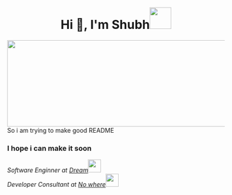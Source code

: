 <h1 align="center">Hi 👋, I'm Shubh<img src="https://media.giphy.com/media/mGcNjsfWAjY5AEZNw6/giphy.gif" width="50"></h1>

<!--  [![Shubhanshu Singh header](icon/bshhbs.jpg)](http://soshubh.xyz/) -->
<img height="200" src="https://media.giphy.com/media/HvF4iYme3S5LVBpkbv/giphy-downsized.gif" width="900"><br>
<h1S>So i am trying to make good README</h1>
<h3>I hope i can make it soon</h3>


<!-- <img align='right' src="https://media.giphy.com/media/HvF4iYme3S5LVBpkbv/giphy-downsized.gif" width="230" > -->
<p><em>Software Enginner at <a href="">Dream</a><img src="https://media.giphy.com/media/fYSnHlufseco8Fh93Z/giphy.gif" width="30"></br>Developer Consultant at <a href="">No where</a><img src="https://media.giphy.com/media/WUlplcMpOCEmTGBtBW/giphy.gif" width="30"> 
</em></p>
